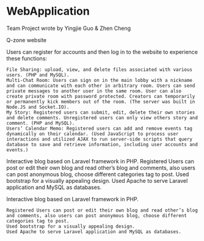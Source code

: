 # WebApplication

Team Project wrote by Yingjie Guo & Zhen Cheng

  Q-zone website
  
  Users can register for accounts and then log in to the website to experience these functions:
  
	File Sharing: upload, view, and delete files associated with various users. (PHP and MySQL).
	Multi-Chat Room: Users can sign on in the main lobby with a nickname and can communicate with each other in arbitrary room. Users can send private messages to another user in the same room. User can also create private room with password protected. Creators can temporarily or permanently kick members out of the room. (The server was built in Node.JS and Socket.IO). 
	My Story: Registered users can submit, edit, delete their own stories and delete comments. Unregistered users can only view others story and comment. (PHP and MySQL).
	Users’ Calendar Memo: Registered users can add and remove events tag dynamically on their calendar. (Used JavaScript to process user interactions and utilized AJAX to run server-side scripts that query database to save and retrieve information, including user accounts and events.)
  Interactive blog based on Laravel framework in PHP.
	Registered Users can post or edit their own blog and read other’s blog and comments, also users can post anonymous blog, choose different categories tag to post.
	Used bootstrap for a visually appealing design. 
	Used Apache to serve Laravel application and MySQL as databases.
  
  Interactive blog based on Laravel framework in PHP.
  
	Registered Users can post or edit their own blog and read other’s blog and comments, also users can post anonymous blog, choose different categories tag to post.
	Used bootstrap for a visually appealing design. 
	Used Apache to serve Laravel application and MySQL as databases.

